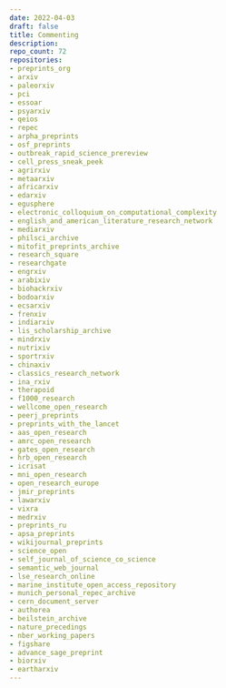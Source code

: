 ```yaml
---
date: 2022-04-03
draft: false
title: Commenting
description:
repo_count: 72
repositories:
- preprints_org
- arxiv
- paleorxiv
- pci
- essoar
- psyarxiv
- qeios
- repec
- arpha_preprints
- osf_preprints
- outbreak_rapid_science_prereview
- cell_press_sneak_peek
- agrirxiv
- metaarxiv
- africarxiv
- edarxiv
- egusphere
- electronic_colloquium_on_computational_complexity
- english_and_american_literature_research_network
- mediarxiv
- philsci_archive
- mitofit_preprints_archive
- research_square
- researchgate
- engrxiv
- arabixiv
- biohackrxiv
- bodoarxiv
- ecsarxiv
- frenxiv
- indiarxiv
- lis_scholarship_archive
- mindrxiv
- nutrixiv
- sportrxiv
- chinaxiv
- classics_research_network
- ina_rxiv
- therapoid
- f1000_research
- wellcome_open_research
- peerj_preprints
- preprints_with_the_lancet
- aas_open_research
- amrc_open_research
- gates_open_research
- hrb_open_research
- icrisat
- mni_open_research
- open_research_europe
- jmir_preprints
- lawarxiv
- vixra
- medrxiv
- preprints_ru
- apsa_preprints
- wikijournal_preprints
- science_open
- self_journal_of_science_co_science
- semantic_web_journal
- lse_research_online
- marine_institute_open_access_repository
- munich_personal_repec_archive
- cern_document_server
- authorea
- beilstein_archive
- nature_precedings
- nber_working_papers
- figshare
- advance_sage_preprint
- biorxiv
- eartharxiv
---
```



